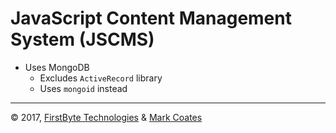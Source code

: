 # JavaScript Content Management System (JSCMS)

* Uses MongoDB
  - Excludes `ActiveRecord` library
  - Uses `mongoid` instead

-----------------------------
&copy; 2017, [FirstByte Technologies](http://firstbyte.tech) & [Mark Coates](http://oddlyzen.github.io)
